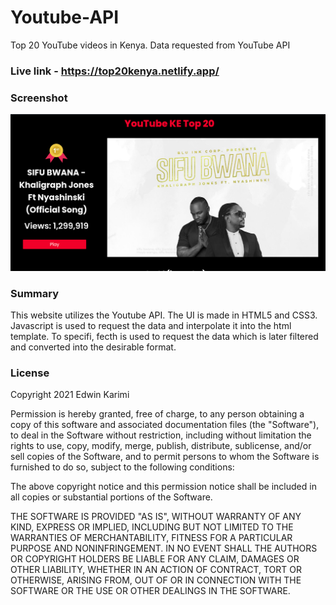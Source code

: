 # Youtube-API
Top 20 YouTube videos in Kenya. Data requested from YouTube API

### Live link - https://top20kenya.netlify.app/

### Screenshot
![screenshot](screenshots.png)

### Summary
This website utilizes the Youtube API. The UI is made in HTML5 and CSS3. Javascript is used to request the data and interpolate it into the html template. To specifi, fecth is used to request the data which is later filtered and converted into the desirable format.

### License
Copyright 2021 Edwin Karimi

Permission is hereby granted, free of charge, to any person obtaining a copy of this software and associated documentation files (the "Software"), to deal in the Software without restriction, including without limitation the rights to use, copy, modify, merge, publish, distribute, sublicense, and/or sell copies of the Software, and to permit persons to whom the Software is furnished to do so, subject to the following conditions:

The above copyright notice and this permission notice shall be included in all copies or substantial portions of the Software.

THE SOFTWARE IS PROVIDED "AS IS", WITHOUT WARRANTY OF ANY KIND, EXPRESS OR IMPLIED, INCLUDING BUT NOT LIMITED TO THE WARRANTIES OF MERCHANTABILITY, FITNESS FOR A PARTICULAR PURPOSE AND NONINFRINGEMENT. IN NO EVENT SHALL THE AUTHORS OR COPYRIGHT HOLDERS BE LIABLE FOR ANY CLAIM, DAMAGES OR OTHER LIABILITY, WHETHER IN AN ACTION OF CONTRACT, TORT OR OTHERWISE, ARISING FROM, OUT OF OR IN CONNECTION WITH THE SOFTWARE OR THE USE OR OTHER DEALINGS IN THE SOFTWARE.

